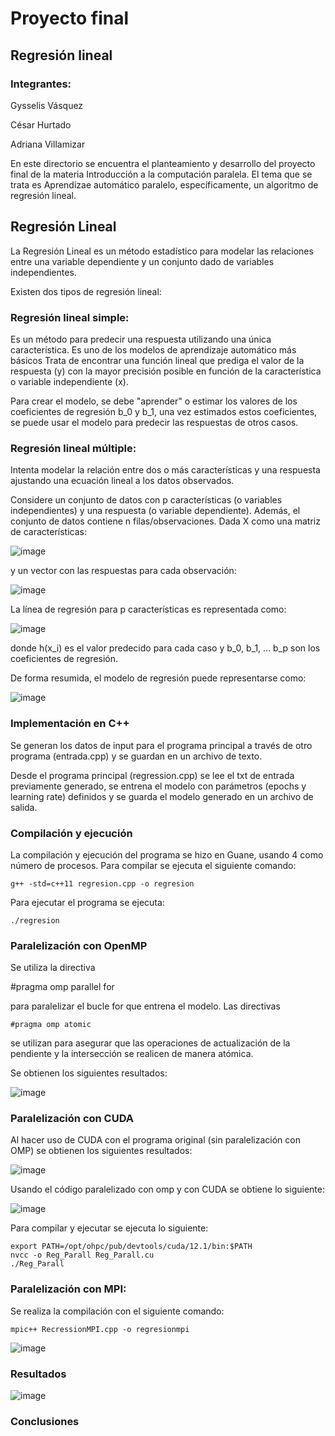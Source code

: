 # Proyecto final 

## Regresión lineal

### Integrantes:

Gysselis Vásquez

César Hurtado

Adriana Villamizar 


En este directorio se encuentra el planteamiento y desarrollo del proyecto final de la materia Introducción a la computación paralela. El tema que se trata es Aprendizae automático paralelo, específicamente, un algoritmo de regresión lineal.

## Regresión Lineal

La Regresión Lineal es un método estadístico para modelar las relaciones entre una variable dependiente y un conjunto dado de variables independientes. 

Existen dos tipos de regresión lineal:

### Regresión lineal simple:

Es un método para predecir una respuesta utilizando una única característica. Es uno de los modelos de aprendizaje automático más básicos 
Trata de encontrar una función lineal que prediga el valor de la respuesta (y) con la mayor precisión posible en función de la característica o variable independiente (x).

Para crear el modelo, se debe "aprender" o estimar los valores de los coeficientes de regresión b_0 y b_1, una vez estimados estos coeficientes, se puede usar el modelo para predecir las respuestas de otros casos.


### Regresión lineal múltiple:

Intenta modelar la relación entre dos o más características y una respuesta ajustando una ecuación lineal a los datos observados.

Considere un conjunto de datos con p características (o variables independientes) y una respuesta (o variable dependiente).
Además, el conjunto de datos contiene n filas/observaciones. Dada X como una matriz de características:

![image](https://github.com/Avillamizarv/IntroPP2190033/assets/108444542/14ef98b1-1c02-4157-ab4c-0ce961a6e653)

 y un vector con las respuestas para cada observación:

 ![image](https://github.com/Avillamizarv/IntroPP2190033/assets/108444542/d75826d0-08f8-4590-a794-85d0a35211c6)

 La línea de regresión para p características es representada como:
 
 ![image](https://github.com/Avillamizarv/IntroPP2190033/assets/108444542/02ac499a-d5a6-44b9-9f0e-9ef4d7f44163)

donde h(x_i) es el valor predecido para cada caso y b_0, b_1, ... b_p son los coeficientes de regresión.


De forma resumida, el modelo de regresión puede representarse como:

![image](https://github.com/Avillamizarv/IntroPP2190033/assets/108444542/0401559e-80a9-4f80-bd6d-3b38e3628aaa)


### Implementación en C++

Se generan los datos de input para el programa principal a través de otro programa (entrada.cpp) y se guardan en un archivo de texto.

Desde el programa principal (regression.cpp) se lee el txt de entrada previamente generado, se entrena el modelo con parámetros (epochs y learning rate) definidos y se guarda el modelo generado en un archivo de salida.

### Compilación y ejecución

La compilación y ejecución del programa se hizo en Guane, usando 4 como número de procesos. Para compilar se ejecuta el siguiente comando:

    g++ -std=c++11 regresion.cpp -o regresion 

Para ejecutar el programa se ejecuta:

    ./regresion

### Paralelización con OpenMP

Se utiliza la directiva 

   #pragma omp parallel for

para paralelizar el bucle for que entrena el modelo. Las directivas 

    #pragma omp atomic

se utilizan para asegurar que las operaciones de actualización de la pendiente y la intersección se realicen de manera atómica.

Se obtienen los siguientes resultados:

![image](https://github.com/Avillamizarv/IntroPP2190033/assets/108444542/738e7e04-1fc1-4454-b45c-f57ac019008e)


### Paralelización con CUDA

Al hacer uso de CUDA con el programa original (sin paralelización con OMP) se obtienen los siguientes resultados:

![image](https://github.com/Avillamizarv/IntroPP2190033/assets/108444542/2b84dccb-92fe-452f-a94c-a5ddd58fdba5)

Usando el código paralelizado con omp y con CUDA se obtiene lo siguiente:

![image](https://github.com/Avillamizarv/IntroPP2190033/assets/108444542/e06b957d-f8fd-4c3d-b167-e2ef758ca02a)

Para compilar y ejecutar se ejecuta lo siguiente:

    export PATH=/opt/ohpc/pub/devtools/cuda/12.1/bin:$PATH
    nvcc -o Reg_Parall Reg_Parall.cu
    ./Reg_Parall
    
### Paralelización con MPI:

Se realiza la compilación con el siguiente comando:

    mpic++ RecressionMPI.cpp -o regresionmpi

![image](https://github.com/Avillamizarv/IntroPP2190033/assets/108444542/5f485890-9687-4dd5-b7e1-fa023af6249e)


### Resultados

![image](https://github.com/Avillamizarv/IntroPP2190033/assets/108444542/869975aa-bf61-4510-a25b-f461e1209a53)


### Conclusiones








